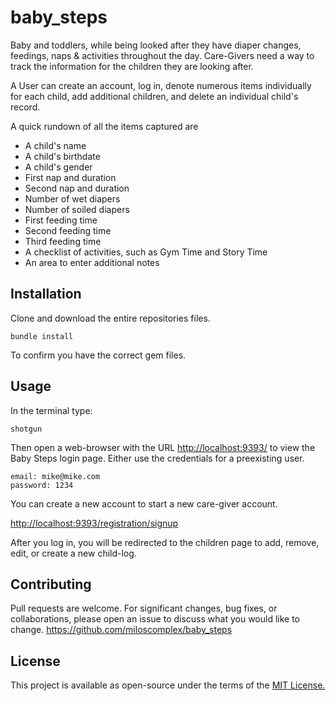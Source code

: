 # baby_steps

Baby and toddlers, while being looked after they have diaper changes, feedings, naps & activities throughout the day. Care-Givers need a way to track the information for the children they are looking after.

A User can create an account, log in, denote numerous items individually for each child, add additional children, and delete an individual child's record.

A quick rundown of all the items captured are
- A child's name 
- A child's birthdate
- A child's gender
- First nap and duration
- Second nap and duration
- Number of wet diapers
- Number of soiled diapers
- First feeding time
- Second feeding time
- Third feeding time
- A checklist of activities, such as Gym Time and Story Time
- An area to enter additional notes

## Installation

Clone and download the entire repositories files.

```
bundle install
```
To confirm you have the correct gem files.

## Usage

In the terminal type:
```
shotgun
```

Then open a web-browser with the URL [http://localhost:9393/](http://localhost:9393/) to view the Baby Steps login page. Either use the credentials for a preexisting user.

```
email: mike@mike.com
password: 1234
```

You can create a new account to start a new care-giver account.

[http://localhost:9393/registration/signup](http://localhost:9393/registration/signup)

After you log in, you will be redirected to the children page to add, remove, edit, or create a new child-log.

## Contributing
Pull requests are welcome. For significant changes, bug fixes, or collaborations, please open an issue to discuss what you would like to change. https://github.com/miloscomplex/baby_steps

## License
This project is available as open-source under the terms of the [MIT License.](https://choosealicense.com/licenses/mit/)
